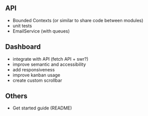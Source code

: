 ## API

- Bounded Contexts (or similar to share code between modules)
- unit tests
- EmailService (with queues)

## Dashboard

- integrate with API (fetch API + swr?)
- improve semantic and accessibility
- add responsiveness
- improve kanban usage
- create custom scrollbar

## Others

- Get started guide (README)
